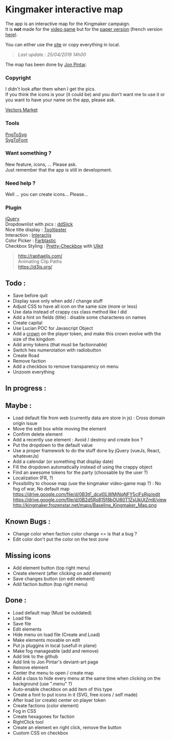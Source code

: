 # Kingmaker interactive map
The app is an interactive map for the Kingmaker campaign.    
It is **not** made for the [video game](https://owlcatgames.com/) but for the [paper version](https://paizo.com/kingmaker) (french version [here](https://www.black-book-editions.fr/catalogue.php?id=29)). 

You can either use the [site](http://kerchiefed-turnarou.000webhostapp.com/) or copy everything in local.  
> *Last update : 25/04/2019 14h00*

The map has been done by [Jon Pintar](https://jonpintar.com/).

### Copyright
I didn't look after them when I get the pics.  
If you think the icons is your (it could be) and you don't want me to use it or you want to have your name on the app, please ask.
  
[Vectors Market](https://www.flaticon.com/authors/vectors-market)

### Tools
[PngToSvg](https://picsvg.com/)  
[SvgToFont](http://fontello.com/)  

### Want something ?
New feature, icons, ... Please ask.  
Just remember that the app is still in development.

### Need help ?
Well ... you can create icons... Please...

### Plugin
[jQuery](https://jquery.com/)  
Dropdownlist with pics : [ddSlick](http://designwithpc.com/Plugins/ddSlick)  
Nice title display : [Tooltipster](http://iamceege.github.io/tooltipster/)  
Interaction : [Interactjs](http://interactjs.io/)  
Color Picker : [Farbtastic](http://acko.net/blog/farbtastic-jquery-color-picker-plug-in/)  
Checkbox Styling : [Pretty-Checkbox](https://lokesh-coder.github.io/pretty-checkbox/) with [UIkit](https://getuikit.com/docs/introduction)

> http://raphaeljs.com/    
> Animating Clip Paths  
> https://d3js.org/

## Todo : 
- Save before quit
- Display save only when add / change stuff
- Adjust CSS to have all icon on the same size (more or less)
- Use data instead of crappy css class method like I did
- Add a hint on fields (title) : disable some characteres on names
- Create capital
- Use Lucian POC for Javascript Object
- Add a [crown](https://upload.wikimedia.org/wikipedia/commons/8/86/Meuble_h%C3%A9raldique_Couronnes_fran%C3%A7aises.svg) on the player token, and make this crown evolve with the size of the kingdom
- Add army tokens (that must be factionnable)
- Switch hex numerotation with radiobutton
- Create Road
- Remove faction
- Add a checkbox to remove transparency on menu
- Unzoom everything

## In progress :


## Maybe : 
- Load default file from web (currently data are store in js) : Cross domain origin issue
- Move the edit box while moving the element
- Confirm delete element
- Add a recently use element : Avoid / destroy and create box ?
- Put the dropdown to the default value
- Use a proper framework to do the stuff done by jQuery (vueJs, React, whateverJs)
- Add a calendar (or something that display date)
- Fill the dropdown automatically instead of using the crappy object
- Find an awesome tokens for the party (choosable by the user ?)
- Localization (FR, ?)
- Possibility to choose map (use the kingmaker video-game map ?) : No fog of war, No default map 
https://drive.google.com/file/d/0B3tF_dcxI0LWMjNqNFY5clFsRjg/edit
https://drive.google.com/file/d/0B2d5Rs815f8bOU80T1ZsUkUtZm8/view http://kingmaker.frozenstar.net/maps/Baseline_Kingmaker_Map.png

## Known Bugs : 
- Change color when faction color change <= is that a bug ?
- Edit color don't put the color on the test zone

## Missing icons
- Add element button (top right menu)
- Create element (after clicking on add element)
- Save changes button (on edit element)
- Add faction button (top right menu)


## Done :
- Load default map (Must be outdated)
- Load file
- Save file
- Edit elements 
- Hide menu on load file (Create and Load)
- Make elements movable on edit 
- Put js pluggins in local (usefull in plane)
- Make fog manageable (add and remove)
- Add link to the github
- Add link to Jon Pintar's deviant-art page
- Remove element
- Center the menu to open / create map
- Add a class to hide every menu at the same time when clicking on the background (use ".menu" ?)
- Auto-enable checkbox on add item of this type
- Create a font to put icons in it (SVG, free icons / self made)
- After load (or create) center on player token
- Create factions (color element)
- Fog in CSS
- Create hexagones for faction
- RightClick tool 
- Create an element en right click, remove the button
- Custom CSS on checkbox

